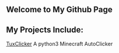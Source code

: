 ## Welcome to My Github Page


## My Projects Include:
[TuxClicker](https://github.com/Briiqn/TuxClicker/blob/main/README.md) A python3 Minecraft AutoClicker 
